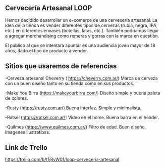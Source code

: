 ## Cervecería Artesanal LOOP

Hemos decidido desarrollar un e-comerce de una cervecería artesanal. La idea de la tienda es vender diferentes tipos de cervezas (rubia, negra, IPA, etc.) en diferentes envases (botellas, latas, etc.). También podríamos llegar a agregar merchandising como remeras y gorras con la marca en cuestión.

El público al que se intentara apuntar es una audiencia joven mayor de 18 años, dado el tipo de producto a vender.

## Sitios que usaremos de referencias

-Cerveza artesanal Cheverry ( https://cheverry.com.ar/)
Marca de cerveza con un buen diseño tanto en su tienda como en sus productos.

-Make You Birra (https://makeyourbirra.com/)
Diseño simple y buena paleta de colores.

-Rusty (https://rusty.com.ar/)
Buena interfaz. Simple y minimalista.

-Ratsel (https://ratsel.com.ar/)
Video en el home. Buena barra en el header.

-Quilmes (https://www.quilmes.com.ar/)
Filtro de edad. Buen diseño. Imagenes ilustratibas.


## Link de Trello 
https://trello.com/b/t1jBvW01/loop-cerveceria-artesanal